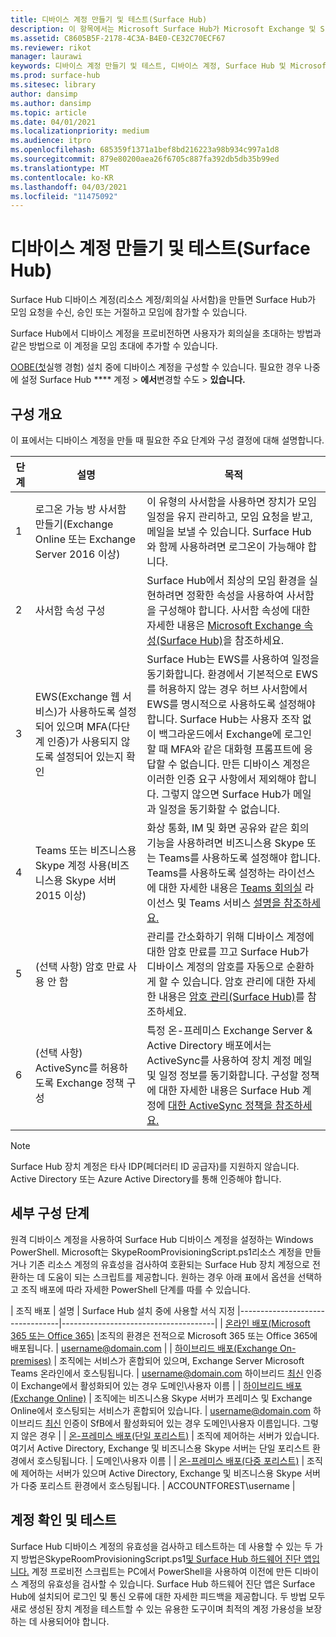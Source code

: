 ```yaml
---
title: 디바이스 계정 만들기 및 테스트(Surface Hub)
description: 이 항목에서는 Microsoft Surface Hub가 Microsoft Exchange 및 Skype와 통신하는 데 사용하는 디바이스 계정을 만들고 테스트하는 방법을 소개합니다.
ms.assetid: C8605B5F-2178-4C3A-B4E0-CE32C70ECF67
ms.reviewer: rikot
manager: laurawi
keywords: 디바이스 계정 만들기 및 테스트, 디바이스 계정, Surface Hub 및 Microsoft Exchange, Surface Hub 및 Skype
ms.prod: surface-hub
ms.sitesec: library
author: dansimp
ms.author: dansimp
ms.topic: article
ms.date: 04/01/2021
ms.localizationpriority: medium
ms.audience: itpro
ms.openlocfilehash: 685359f1371a1bef8bd216223a98b934c997a1d8
ms.sourcegitcommit: 879e80200aea26f6705c887fa392db5db35b99ed
ms.translationtype: MT
ms.contentlocale: ko-KR
ms.lasthandoff: 04/03/2021
ms.locfileid: "11475092"
---
```

# <a name="create-and-test-a-device-account-surface-hub"></a>디바이스 계정 만들기 및 테스트(Surface Hub)

Surface Hub 디바이스 계정(리소스 계정/회의실 사서함)을 만들면 Surface Hub가 모임 요청을 수신, 승인 또는 거절하고 모임에 참가할 수 있습니다.

Surface Hub에서 디바이스 계정을 프로비전하면 사용자가 회의실을 초대하는 방법과 같은 방법으로 이 계정을 모임 초대에 추가할 수 있습니다. 

[OOBE(첫](first-run-program-surface-hub.md)실행 경험) 설치 중에 디바이스 계정을 구성할 수 있습니다. 필요한 경우 나중에 설정 Surface Hub **** 계정  >  **에서**변경할 수도  >  **있습니다.**

## <a name="configuration-overview"></a>구성 개요

이 표에서는 디바이스 계정을 만들 때 필요한 주요 단계와 구성 결정에 대해 설명합니다.
 
| 단계 | 설명                     |  목적                             |
|------|---------------------------------|--------------------------------------|
| 1    | 로그온 가능 방 사서함 만들기(Exchange Online 또는 Exchange Server 2016 이상) | 이 유형의 사서함을 사용하면 장치가 모임 일정을 유지 관리하고, 모임 요청을 받고, 메일을 보낼 수 있습니다. Surface Hub와 함께 사용하려면 로그온이 가능해야 합니다. |
| 2    | 사서함 속성 구성 | Surface Hub에서 최상의 모임 환경을 실현하려면 정확한 속성을 사용하여 사서함을 구성해야 합니다. 사서함 속성에 대한 자세한 내용은 [Microsoft Exchange 속성(Surface Hub)](exchange-properties-for-surface-hub-device-accounts.md)을 참조하세요. |
| 3    | EWS(Exchange 웹 서비스)가 사용하도록 설정되어 있으며 MFA(다단계 인증)가 사용되지 않도록 설정되어 있는지 확인 | Surface Hub는 EWS를 사용하여 일정을 동기화합니다. 환경에서 기본적으로 EWS를 허용하지 않는 경우 허브 사서함에서 EWS를 명시적으로 사용하도록 설정해야 합니다. Surface Hub는 사용자 조작 없이 백그라운드에서 Exchange에 로그인할 때 MFA와 같은 대화형 프롬프트에 응답할 수 없습니다. 만든 디바이스 계정은 이러한 인증 요구 사항에서 제외해야 합니다. 그렇지 않으면 Surface Hub가 메일과 일정을 동기화할 수 없습니다. |
| 4    | Teams 또는 비즈니스용 Skype 계정 사용(비즈니스용 Skype 서버 2015 이상) | 화상 통화, IM 및 화면 공유와 같은 회의 기능을 사용하려면 비즈니스용 Skype 또는 Teams를 사용하도록 설정해야 합니다. Teams를 사용하도록 설정하는 라이선스에 대한 자세한 내용은 [Teams 회의실](https://docs.microsoft.com/MicrosoftTeams/rooms/rooms-licensing) 라이선스 및 Teams 서비스 [설명을 참조하세요.](https://docs.microsoft.com/office365/servicedescriptions/teams-service-description) |
| 5    | (선택 사항) 암호 만료 사용 안 함 | 관리를 간소화하기 위해 디바이스 계정에 대한 암호 만료를 끄고 Surface Hub가 디바이스 계정의 암호를 자동으로 순환하게 할 수 있습니다. 암호 관리에 대한 자세한 내용은 [암호 관리(Surface Hub)](password-management-for-surface-hub-device-accounts.md)를 참조하세요.  |
| 6    | (선택 사항) ActiveSync를 허용하도록 Exchange 정책 구성 | 특정 온-프레미스 Exchange Server & Active Directory 배포에서는 ActiveSync를 사용하여 장치 계정 메일 및 일정 정보를 동기화합니다. 구성할 정책에 대한 자세한 내용은 Surface Hub 계정에 [대한 ActiveSync 정책을 참조하세요.](apply-activesync-policies-for-surface-hub-device-accounts.md) |

> [!NOTE]  
> Surface Hub 장치 계정은 타사 IDP(페더러티 ID 공급자)를 지원하지 않습니다. Active Directory 또는 Azure Active Directory를 통해 인증해야 합니다.

## <a name="detailed-configuration-steps"></a>세부 구성 단계 

원격 디바이스 계정을 사용하여 Surface Hub 디바이스 계정을 설정하는 Windows PowerShell. Microsoft는 [ ](https://go.microsoft.com/fwlink/?linkid=870105)SkypeRoomProvisioningScript.ps1리소스 계정을 만들거나 기존 리소스 계정의 유효성을 검사하여 호환되는 Surface Hub 장치 계정으로 전환하는 데 도움이 되는 스크립트를 제공합니다. 원하는 경우 아래 표에서 옵션을 선택하고 조직 배포에 따라 자세한 PowerShell 단계를 따를 수 있습니다.

| 조직 배포             |  설명                  |        Surface Hub 설치 중에 사용할 서식 지정
|---------------------------------|--------------------------------------|
| [온라인 배포(Microsoft 365 또는 Office 365)](https://docs.microsoft.com/microsoftteams/rooms/with-office-365) |조직의 환경은 전적으로 Microsoft 365 또는 Office 365에 배포됩니다. | username@domain.com |
| [하이브리드 배포(Exchange On-premises)](https://docs.microsoft.com/microsoftteams/rooms/with-exchange-on-premises) | 조직에는 서비스가 혼합되어 있으며, Exchange Server Microsoft Teams 온라인에서 호스팅됩니다. | username@domain.com 하이브리드 [최신](https://docs.microsoft.com/microsoft-365/enterprise/configure-exchange-server-for-hybrid-modern-authentication) 인증이 Exchange에서 활성화되어 있는 경우 도메인\사용자 이름 |
| [하이브리드 배포(Exchange Online)](https://docs.microsoft.com/microsoftteams/rooms/with-exchange-online) | 조직에는 비즈니스용 Skype 서버가 프레미스 및 Exchange Online에서 호스팅되는 서비스가 혼합되어 있습니다. | username@domain.com 하이브리드 [최신](https://docs.microsoft.com/microsoft-365/enterprise/configure-skype-for-business-for-hybrid-modern-authentication) 인증이 SfB에서 활성화되어 있는 경우 도메인\사용자 이름입니다. 그렇지 않은 경우 |
| [온-프레미스 배포(단일 포리스트)](https://docs.microsoft.com/microsoftteams/rooms/with-skype-for-business-server-2015) | 조직에 제어하는 서버가 있습니다. 여기서 Active Directory, Exchange 및 비즈니스용 Skype 서버는 단일 포리스트 환경에서 호스팅됩니다.  | 도메인\사용자 이름 |
| [온-프레미스 배포(다중 포리스트)](https://docs.microsoft.com/skypeforbusiness/deploy/deploy-clients/multiple-forest-on-premises-deployments) | 조직에 제어하는 서버가 있으며 Active Directory, Exchange 및 비즈니스용 Skype 서버가 다중 포리스트 환경에서 호스팅됩니다. | ACCOUNTFOREST\username |


## <a name="account-verification-and-testing"></a>계정 확인 및 테스트

Surface Hub 디바이스 계정의 유효성을 검사하고 테스트하는 데 [](https://go.microsoft.com/fwlink/?linkid=870105) 사용할 수 있는 두 가지 방법은SkypeRoomProvisioningScript.ps1[및 Surface Hub 하드웨어 진단 앱입니다.](https://www.microsoft.com/store/apps/9nblggh51f2g) 계정 프로비전 스크립트는 PC에서 PowerShell을 사용하여 이전에 만든 디바이스 계정의 유효성을 검사할 수 있습니다. Surface Hub 하드웨어 진단 앱은 Surface Hub에 설치되어 로그인 및 통신 오류에 대한 자세한 피드백을 제공합니다. 두 방법 모두 새로 생성된 장치 계정을 테스트할 수 있는 유용한 도구이며 최적의 계정 가용성을 보장하는 데 사용되어야 합니다.
